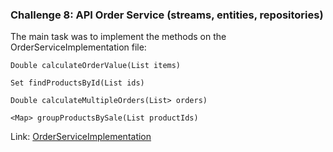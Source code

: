 <h3>Challenge 8: API Order Service (streams, entities, repositories)</h3>
The main task was to implement the methods on the OrderServiceImplementation file:

`Double calculateOrderValue(List items)`

`Set findProductsById(List ids)`

`Double calculateMultipleOrders(List> orders)`

`<Map> groupProductsBySale(List productIds)`

Link: [OrderServiceImplementation](https://github.com/carolinegoulart/java-codenation-weekly-challenges/blob/master/challenge-08-API-order-service/main/service/OrderServiceImpl.java)
